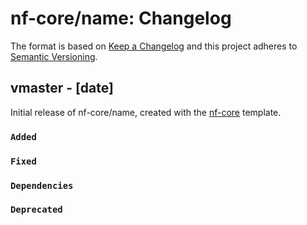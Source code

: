 # nf-core/name: Changelog

The format is based on [Keep a Changelog](https://keepachangelog.com/en/1.0.0/)
and this project adheres to [Semantic Versioning](https://semver.org/spec/v2.0.0.html).

## vmaster - [date]

Initial release of nf-core/name, created with the [nf-core](https://nf-co.re/) template.

### `Added`

### `Fixed`

### `Dependencies`

### `Deprecated`
